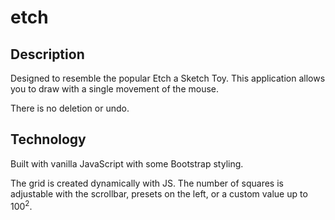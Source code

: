 # etch


## Description

Designed to resemble the popular Etch a Sketch Toy. This application allows you to draw with a single movement of the mouse.

There is no deletion or undo.

## Technology


Built with vanilla JavaScript with some Bootstrap styling. 

The grid is created dynamically with JS. 
The number of squares is adjustable with the scrollbar, presets on the left, or a custom value up to 100<sup>2</sup>.
